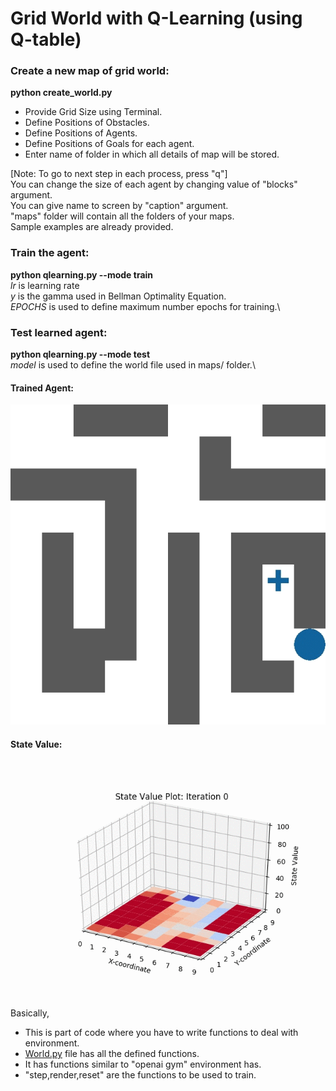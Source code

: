 # Grid World with Q-Learning (using Q-table)

### Create a new map of grid world:		
**python create_world.py**

* Provide Grid Size using Terminal.
* Define Positions of Obstacles.
* Define Positions of Agents.
* Define Positions of Goals for each agent.
* Enter name of folder in which all details of map will be stored.

[Note: To go to next step in each process, press "q"]\
You can change the size of each agent by changing value of "blocks" argument.\
You can give name to screen by "caption" argument.\
"maps" folder will contain all the folders of your maps.\
Sample examples are already provided.

### Train the agent:
**python qlearning.py --mode train**\
*lr* is learning rate\
*y* is the gamma used in Bellman Optimality Equation.\
*EPOCHS* is used to define maximum number epochs for training.\

### Test learned agent:
**python qlearning.py --mode test**\
*model* is used to define the world file used in maps/ folder.\

#### Trained Agent:
<p align="center">
  <img src="https://github.com/vinits5/grid_qlearning/blob/master/world10x10_model1/trained_agent.gif" width="512" height="512" title="Trained Agent">
</p>


#### State Value:
<p align="center">
  <img src="https://github.com/vinits5/grid_qlearning/blob/master/world10x10_model1/state_value.gif" title="State Value GIF">
</p>

Basically,
* This is part of code where you have to write functions to deal with environment.
* [World.py](https://github.com/vinits5/grid_qlearning/blob/master/World.py) file has all the defined functions.
*  It has functions similar to "openai gym" environment has.
*  "step,render,reset" are the functions to be used to train.